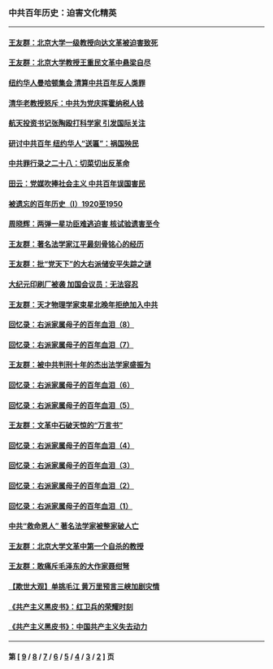 ### 中共百年历史：迫害文化精英
---
#### [王友群：北京大学一级教授向达文革被迫害致死](../../pages/nf1176111/n13150966.md?09010430) 
#### [王友群：北京大学教授王重民文革中悬梁自尽](../../pages/nf1176111/n13084645.md?09010430) 
#### [纽约华人曼哈顿集会 清算中共百年反人类罪](../../pages/nf1176111/n13084157.md?09010430) 
#### [清华老教授怒斥：中共为党庆挥霍纳税人钱](../../pages/nf1176111/n13071430.md?09010430) 
#### [航天投资书记张陶殴打科学家 引发国际关注](../../pages/nf1176111/n13069132.md?09010430) 
#### [研讨中共百年 纽约华人“送匾”：祸国殃民](../../pages/nf1176111/n13057367.md?09010430) 
#### [中共罪行录之二十八：切菜切出反革命](../../pages/nf1176111/n13030600.md?09010430) 
#### [田云：党媒吹捧社会主义 中共百年误国害民](../../pages/nf1176111/n13006682.md?09010430) 
#### [被遗忘的百年历史（I）1920至1950](../../pages/nf1176111/n12986411.md?09010430) 
#### [周晓辉：两弹一星功臣难逃迫害 核试验遗害至今](../../pages/nf1176111/n12974997.md?09010430) 
#### [王友群：著名法学家江平最刻骨铭心的经历](../../pages/nf1176111/n12970787.md?09010430) 
#### [王友群：批“党天下”的大右派储安平失踪之谜](../../pages/nf1176111/n12954229.md?09010430) 
#### [大纪元印刷厂被袭 加国会议员：无法容忍](../../pages/nf1176111/n12883028.md?09010430) 
#### [王友群：天才物理学家束星北晚年拒绝加入中共](../../pages/nf1176111/n12792913.md?09010430) 
#### [回忆录：右派家属母子的百年血泪（8）](../../pages/nf1176111/n12706196.md?09010430) 
#### [回忆录：右派家属母子的百年血泪（7）](../../pages/nf1176111/n12706191.md?09010430) 
#### [王友群：被中共判刑十年的杰出法学家盛振为](../../pages/nf1176111/n12706141.md?09010430) 
#### [回忆录：右派家属母子的百年血泪（6）](../../pages/nf1176111/n12698863.md?09010430) 
#### [回忆录：右派家属母子的百年血泪（5）](../../pages/nf1176111/n12692515.md?09010430) 
#### [王友群：文革中石破天惊的“万言书”](../../pages/nf1176111/n12690994.md?09010430) 
#### [回忆录：右派家属母子的百年血泪（4）](../../pages/nf1176111/n12686410.md?09010430) 
#### [回忆录：右派家属母子的百年血泪（3）](../../pages/nf1176111/n12683820.md?09010430) 
#### [回忆录：右派家属母子的百年血泪（2）](../../pages/nf1176111/n12679738.md?09010430) 
#### [回忆录：右派家属母子的百年血泪（1）](../../pages/nf1176111/n12678112.md?09010430) 
#### [中共“救命恩人” 著名法学家被整家破人亡](../../pages/nf1176111/n12658168.md?09010430) 
#### [王友群：北京大学文革中第一个自杀的教授](../../pages/nf1176111/n12632697.md?09010430) 
#### [王友群：敢痛斥毛泽东的大作家聂绀弩](../../pages/nf1176111/n12384788.md?09010430) 
#### [【欺世大观】单挑毛江 黄万里预言三峡加剧灾情](../../pages/nf1176111/n12357101.md?09010430) 
#### [《共产主义黑皮书》：红卫兵的荣耀时刻](../../pages/nf1176111/n12190329.md?09010430) 
#### [《共产主义黑皮书》：中国共产主义失去动力](../../pages/nf1176111/n12168749.md?09010430) 

---
#### 第 [ [9](./9.md?09010430) / [8](./8.md?09010430) / [7](./7.md?09010430) / [6](./6.md?09010430) / [5](./5.md?09010430) / [4](./4.md?09010430) / [3](./3.md?09010430) / [2](./2.md?09010430) ] 页
